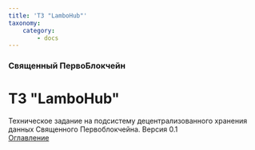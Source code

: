 ```yaml
---
title: 'ТЗ "LamboHub"'
taxonomy:
    category:
        - docs
---
```


### Священный ПервоБлокчейн
# ТЗ "LamboHub"
Техническое задание на подсистему децентрализованного хранения данных Священного Первоблокчейна. Версия 0.1  
[Оглавление](oglavlenie)